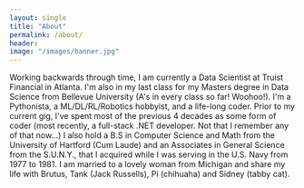```yaml
---
layout: single
title: "About"
permalink: /about/
header:
image: "/images/banner.jpg"
---
```

Working backwards through time, I am currently a Data Scientist at Truist Financial in Atlanta. I'm also in my last class for my Masters degree in Data Science from Bellevue University (A's in every class so far! Woohoo!). I'm a Pythonista, a ML/DL/RL/Robotics hobbyist, and a life-long coder. Prior to my current gig, I've spent most of the previous 4 decades as some form of coder (most recently, a full-stack .NET developer. Not that I remember any of that now...) I also hold a B.S in Computer Science and Math from the University of Hartford (Cum Laude) and an Associates in General Science from the S.U.N.Y., that I acquired while I was serving in the U.S. Navy from 1977 to 1981. I am married to a lovely woman from Michigan and share my life with Brutus, Tank (Jack Russells), Pi (chihuaha) and Sidney (tabby cat).
